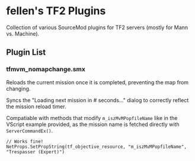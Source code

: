 # fellen's TF2 Plugins

Collection of various SourceMod plugins for TF2 servers (mostly for Mann vs. Machine).

## Plugin List

### tfmvm_nomapchange.smx

Reloads the current mission once it is completed, preventing the map from changing.

Syncs the "Loading next mission in # seconds..." dialog to correctly reflect the mission reload timer.

Compatiable with methods that modify `m_iszMvMPopfileName` like in the VScript example provided, as the mission name is fetched directly with `ServerCommandEx()`.

```Squirrel
// Works fine!
NetProps.SetPropString(tf_objective_resource, "m_iszMvMPopfileName", "Trespasser (Expert)")
```
